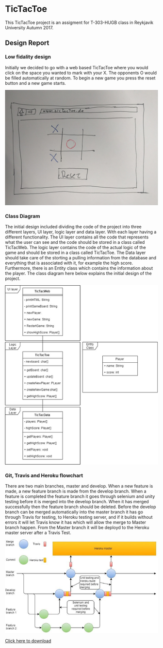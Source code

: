 # TicTacToe
This TicTacToe project is an assigment for T-303-HUGB class in Reykjavik University Autumn 2017.

## Design Report

### Low fidality design
Initially we decided to go with a web based TicTacToe where you would click on the space you wanted to mark with your X. The opponents O would be filled automatically at random. To begin a new game you press the reset button and a new game starts.

![alt text](https://github.com/SkolaRapp/TicTacToe/blob/develop/docs/images/lowfid.jpg)


### Class Diagram
The initial design included dividing the code of the project into three different layers, UI layer, logic layer and data layer. With each layer having a different functionality. The UI layer contains all the code that represents what the user can see and the code should be stored in a class called TicTacWeb. The logic layer contains the code of the actual logic of the game and should be stored in a class called TicTacToe. The Data layer should take care of the storting a pulling information from the database and everything that is associated with it, for example the high score. Furthermore, there is an Entity class which contains the information about the player. The class diagram here below explains the initial design of the project. 

<img src="https://github.com/SkolaRapp/TicTacToe/blob/develop/docs/images/classDiagram.jpg" alt="classDiagram" width="600" />

### Git, Travis and Heroku flowchart
There are two main branches, master and develop. When a new feature is 
made, a new feature branch is made from the develop branch. When a feature
is completed the feature branch it goes through selenium and unity testing before it is merged into the develop branch.  When it has merged successfully then the feature branch should be deleted. Before the develop branch can be merged automatically into the master branch it has go through Travis for testing, to Heroku testing server, and if it builds without errors it will let Travis know it has which will allow the merge to Master branch happen. From the Master branch it will be deployd to the Heroku master server after a Travis Test.

<img src="https://github.com/SkolaRapp/TicTacToe/blob/develop/docs/images/git.jpg" alt="classDiagram" width="600" />

[Click here to download](https://gitprint.com/SkolaRapp/TicTacToe/blob/develop/docs/designReport.md?download)
